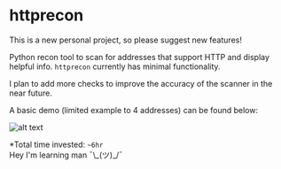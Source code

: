 # httprecon

This is a new personal project, so please suggest new features!

Python recon tool to scan for addresses that support HTTP and display helpful info. `httprecon` currently has minimal functionality.

I plan to add more checks to improve the accuracy of the scanner in the near future.

A basic demo (limited example to 4 addresses) can be found below:

![alt text](https://github.com/Destroyer7s/httprecon/blob/main/demo.PNG?)



 *Total time invested: `~6hr`  
 Hey I'm learning man ¯\\\_(ツ)\_/¯
